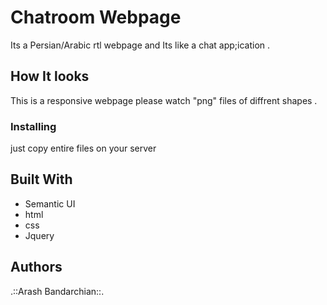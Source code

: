 # Chatroom Webpage

Its a Persian/Arabic rtl webpage and Its like a chat app;ication . 

## How It looks

This is a responsive webpage please watch "png" files of diffrent shapes .

### Installing

just copy entire files on your server


## Built With

* Semantic UI
* html
* css
* Jquery


## Authors

.::Arash Bandarchian::.


